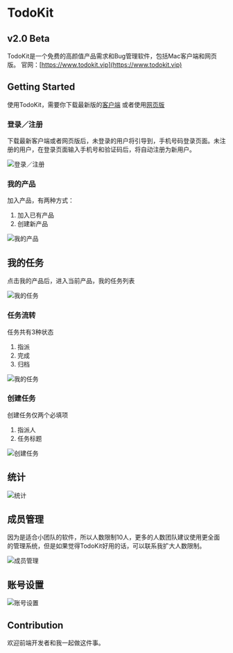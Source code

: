 # TodoKit 

## v2.0 Beta

TodoKit是一个免费的高颜值产品需求和Bug管理软件，包括Mac客户端和网页版。
官网：[https://www.todokit.vip](https://www.todokit.vip)

## Getting Started

使用TodoKit，需要你下载最新版的[客户端](https://github.com/jeodiong/TodoKit/releases) 或者使用[网页版](https://www.todokit.vip)

### 登录／注册

下载最新客户端或者网页版后，未登录的用户将引导到，手机号码登录页面。未注册的用户，在登录页面输入手机号和验证码后，将自动注册为新用户。

![登录／注册](https://ws1.sinaimg.cn/large/006tNc79gy1fjk8m2hhczj31kw124q69.jpg)


### 我的产品

加入产品，有两种方式：

 1. 加入已有产品
 2. 创建新产品

![我的产品](https://ws4.sinaimg.cn/large/006tNc79gy1fl9hn6u6mtj31kw132dlz.jpg)


## 我的任务

点击我的产品后，进入当前产品，我的任务列表

![我的任务](https://ws2.sinaimg.cn/large/006tNc79gy1fl9hnl2tqzj31kw132jzd.jpg)


### 任务流转

任务共有3种状态

 1. 指派
 2. 完成
 3. 归档

![我的任务](https://ws3.sinaimg.cn/large/006tNc79gy1fl9hojzkvjj31kw132k4l.jpg)


### 创建任务

创建任务仅两个必填项

 1. 指派人
 2. 任务标题

![创建任务](https://ws2.sinaimg.cn/large/006tNc79gy1fl9hpjjuo4j31kw132n5i.jpg)


## 统计

![统计](https://ws4.sinaimg.cn/large/006tNc79gy1fl9hpzuhb4j31kw132qb6.jpg)


## 成员管理

因为是适合小团队的软件，所以人数限制10人，更多的人数团队建议使用更全面的管理系统，但是如果觉得TodoKit好用的话，可以联系我扩大人数限制。

![成员管理](https://ws4.sinaimg.cn/large/006tNc79gy1fl9hqctbvoj31kw132e0d.jpg)



## 账号设置
![账号设置](https://ws3.sinaimg.cn/large/006tNc79gy1fl9hqwau1xj31kw13247z.jpg)

## Contribution

欢迎前端开发者和我一起做这件事。

